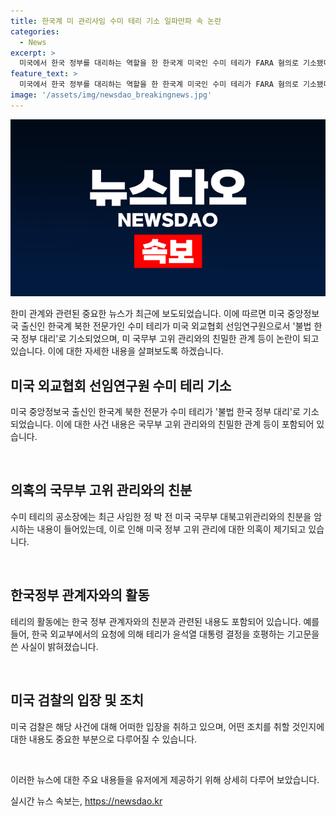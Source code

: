 ```yaml
---
title: 한국계 미 관리사임 수미 테리 기소 일파만파 속 논란
categories:
  - News
excerpt: >
  미국에서 한국 정부를 대리하는 역할을 한 한국계 미국인 수미 테리가 FARA 혐의로 기소됐다. 테리는 한국 관련 업무를 맡는 국무부 고위 관리와 친분을 가졌으며, 한국 정부 대리로 활동했다는 의혹이 제기되고 있다. 이에 대한 논란과 함께, 최근 사임한 박 전 국무부 대북고위관리와의 관련성도 이슈가 되고 있다.  한국 외교부와의 연계로 테리는 윤석열 대통령을 칭찬하는 기고문을 작성했으며, 이에 대한 논란이 불거졌다. 뉴욕남부지검장은 이로 인해 공무원들에게 법 준수 메시지를 전달할 것이라 강조했다.
feature_text: >
  미국에서 한국 정부를 대리하는 역할을 한 한국계 미국인 수미 테리가 FARA 혐의로 기소됐다. 테리는 한국 관련 업무를 맡는 국무부 고위 관리와 친분을 가졌으며, 한국 정부 대리로 활동했다는 의혹이 제기되고 있다. 이에 대한 논란과 함께, 최근 사임한 박 전 국무부 대북고위관리와의 관련성도 이슈가 되고 있다.  한국 외교부와의 연계로 테리는 윤석열 대통령을 칭찬하는 기고문을 작성했으며, 이에 대한 논란이 불거졌다. 뉴욕남부지검장은 이로 인해 공무원들에게 법 준수 메시지를 전달할 것이라 강조했다.
image: '/assets/img/newsdao_breakingnews.jpg'
---
```


<p><img src="/assets/img/newsdao_breakingnews.jpg" alt="koreaapp 속보" /></p>

<p>한미 관계와 관련된 중요한 뉴스가 최근에 보도되었습니다. 이에 따르면 미국 중앙정보국 출신인 한국계 북한 전문가인 수미 테리가 미국 외교협회 선임연구원으로서 '불법 한국 정부 대리'로 기소되었으며, 미 국무부 고위 관리와의 친밀한 관계 등이 논란이 되고 있습니다. 이에 대한 자세한 내용을 살펴보도록 하겠습니다. </p>

<h2 data-ke-size="size26">미국 외교협회 선임연구원 수미 테리 기소</h2>

<p>미국 중앙정보국 출신인 한국계 북한 전문가 수미 테리가 '불법 한국 정부 대리'로 기소되었습니다. 이에 대한 사건 내용은 국무부 고위 관리와의 친밀한 관계 등이 포함되어 있습니다.</p>

<p data-ke-size="size16">&nbsp;</p>

<h2 data-ke-size="size26">의혹의 국무부 고위 관리와의 친분</h2>

<p>수미 테리의 공소장에는 최근 사임한 정 박 전 미국 국무부 대북고위관리와의 친분을 암시하는 내용이 들어있는데, 이로 인해 미국 정부 고위 관리에 대한 의혹이 제기되고 있습니다.</p>

<p data-ke-size="size16">&nbsp;</p>

<h2 data-ke-size="size26">한국정부 관계자와의 활동</h2>

<p>테리의 활동에는 한국 정부 관계자와의 친분과 관련된 내용도 포함되어 있습니다. 예를 들어, 한국 외교부에서의 요청에 의해 테리가 윤석열 대통령 결정을 호평하는 기고문을 쓴 사실이 밝혀졌습니다.</p>

<p data-ke-size="size16">&nbsp;</p>

<h2 data-ke-size="size26">미국 검찰의 입장 및 조치</h2>

<p>미국 검찰은 해당 사건에 대해 어떠한 입장을 취하고 있으며, 어떤 조치를 취할 것인지에 대한 내용도 중요한 부분으로 다루어질 수 있습니다.</p>

<p data-ke-size="size16">&nbsp;</p>

<p>이러한 뉴스에 대한 주요 내용들을 유저에게 제공하기 위해 상세히 다루어 보았습니다.</p>
실시간 뉴스 속보는, <a href="https://newsdao.kr" rel="dofollow">https://newsdao.kr</a>


